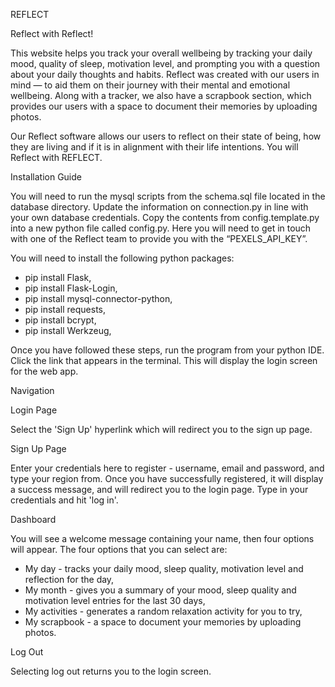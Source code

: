 REFLECT

Reflect with Reflect!

This website helps you track your overall wellbeing by tracking your daily mood, quality of sleep, motivation level, and prompting you with a question about your daily thoughts and habits.
Reflect was created with our users in mind — to aid them on their journey with their mental and emotional wellbeing. Along with a tracker, we also have a scrapbook section, which provides our users with a space to document their memories by uploading photos.

Our Reflect software allows our users to reflect on their state of being, how they are living and if it is in alignment with their life intentions. You will Reflect with REFLECT.

Installation Guide

You will need to run the mysql scripts from the schema.sql file located in the database directory.
Update the information on connection.py in line with your own database credentials.
Copy the contents from config.template.py into a new python file called config.py. Here you will need to get in touch with one of the Reflect team to provide you with the “PEXELS_API_KEY”.

You will need to install the following python packages:

- pip install Flask, 
- pip install Flask-Login, 
- pip install mysql-connector-python, 
- pip install requests, 
- pip install bcrypt,
- pip install Werkzeug,

Once you have followed these steps, run the program from your python IDE. Click the link that appears in the terminal. This will display the login screen for the web app.

Navigation

Login Page

Select the 'Sign Up' hyperlink which will redirect you to the sign up page.

Sign Up Page

Enter your credentials here to register - username, email and password, and type your region from. Once you have successfully registered, it will display a success message, and will redirect you to the login page. Type in your credentials and hit 'log in'.

Dashboard

You will see a welcome message containing your name, then four options will appear. The four options that you can select are:

- My day - tracks your daily mood, sleep quality, motivation level and reflection for the day,
- My month - gives you a summary of your mood, sleep quality and motivation level entries for the last 30 days,
- My activities - generates a random relaxation activity for you to try,
- My scrapbook - a space to document your memories by uploading photos.

Log Out

Selecting log out returns you to the login screen.




